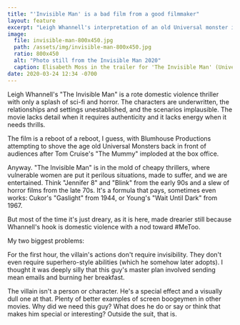 ```yaml
---
title: "'Invisible Man' is a bad film from a good filmmaker"
layout: feature
excerpt: "Leigh Whannell's interpretation of an old Universal monster is a rote domestic violence thriller."
image:
  file: invisible-man-800x450.jpg
  path: /assets/img/invisible-man-800x450.jpg
  ratio: 800x450
  alt: "Photo still from the Invisible Man 2020"
  caption: Elisabeth Moss in the trailer for 'The Invisible Man' (Universal, 2020)
date: 2020-03-24 12:34 -0700
---
```


Leigh Whannell's "The Invisible Man" is a rote domestic violence thriller with only a splash of sci-fi and horror. The characters are underwritten, the relationships and settings unestablished, and the scenarios implausible. The movie lacks detail when it requires authenticity and it lacks energy when it needs thrills.

The film is a reboot of a reboot, I guess, with Blumhouse Productions attempting to shove the age old Universal Monsters back in front of audiences after Tom Cruise's "The Mummy" imploded at the box office.

Anyway. "The Invisible Man" is in the mold of cheapy thrillers, where vulnerable women are put it perilous situations, made to suffer, and we are entertained. Think "Jennifer 8" and "Blink" from the early 90s and a slew of horror films from the late 70s. It's a formula that pays, sometimes even works: Cukor's "Gaslight" from 1944, or Young's "Wait Until Dark" from 1967.

But most of the time it's just dreary, as it is here, made drearier still because Whannell's hook is domestic violence with a nod toward #MeToo.

My two biggest problems:

For the first hour, the villain's actions don't require invisibility. They don't even require superhero-style abilities (which he somehow later adopts). I thought it was deeply silly that this guy's master plan involved sending mean emails and burning her breakfast.

The villain isn't a person or character. He's a special effect and a visually dull one at that. Plenty of better examples of screen boogeymen in other movies. Why did we need this guy? What does he do or say or think that makes him special or interesting? Outside the suit, that is.
